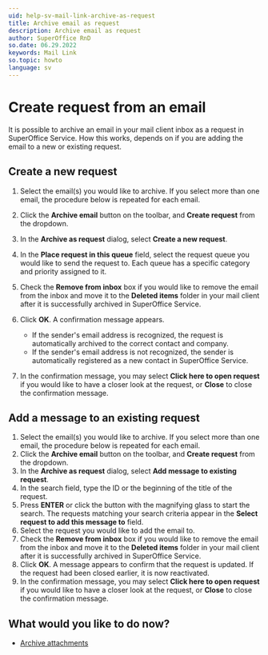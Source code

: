 ```yaml
---
uid: help-sv-mail-link-archive-as-request
title: Archive email as request
description: Archive email as request
author: SuperOffice RnD
so.date: 06.29.2022
keywords: Mail Link
so.topic: howto
language: sv
---
```


# Create request from an email

It is possible to archive an email in your mail client inbox as a request in SuperOffice Service. How this works, depends on if you are adding the email to a new or existing request.

## Create a new request

1. Select the email(s) you would like to archive. If you select more than one email, the procedure below is repeated for each email.

2. Click the **Archive email** button on the toolbar, and **Create request** from the dropdown.

3. In the **Archive as request** dialog, select **Create a new request**.

4. In the **Place request in this queue** field, select the request queue you would like to send the request to. Each queue has a specific category and priority assigned to it.

5. Check the **Remove from inbox** box if you would like to remove the email from the inbox and move it to the **Deleted items** folder in your mail client after it is successfully archived in SuperOffice Service.

6. Click **OK**. A confirmation message appears.

    * If the sender's email address is recognized, the request is automatically archived to the correct contact and company.
    * If the sender's email address is not recognized, the sender is automatically registered as a new contact in SuperOffice Service.

7. In the confirmation message, you may select **Click here to open request** if you would like to have a closer look at the request, or **Close** to close the confirmation message.

## Add a message to an existing request

1. Select the email(s) you would like to archive. If you select more than one email, the procedure below is repeated for each email.
2. Click the **Archive email** button on the toolbar, and **Create request** from the dropdown.
3. In the **Archive as request** dialog, select **Add message to existing request**.
4. In the search field, type the ID or the beginning of the title of the request.
5. Press **ENTER** or click the button with the magnifying glass to start the search. The requests matching your search criteria appear in the **Select request to add this message to** field.
6. Select the request you would like to add the email to.
7. Check the **Remove from inbox** box if you would like to remove the email from the inbox and move it to the **Deleted items** folder in your mail client after it is successfully archived in SuperOffice Service.
8. Click **OK**. A message appears to confirm that the request is updated. If the request had been closed earlier, it is now reactivated.
9. In the confirmation message, you may select **Click here to open request** if you would like to have a closer look at the request, or **Close** to close the confirmation message.

## What would you like to do now?

* [Archive attachments][1]

<!-- Referenced links -->
[1]: archive-attachment.md

<!-- Referenced images -->

